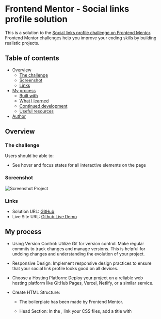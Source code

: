 # Frontend Mentor - Social links profile solution

This is a solution to the [Social links profile challenge on Frontend Mentor](https://www.frontendmentor.io/challenges/social-links-profile-UG32l9m6dQ). Frontend Mentor challenges help you improve your coding skills by building realistic projects.

## Table of contents

- [Overview](#overview)
  - [The challenge](#the-challenge)
  - [Screenshot](#screenshot)
  - [Links](#links)
- [My process](#my-process)
  - [Built with](#built-with)
  - [What I learned](#what-i-learned)
  - [Continued development](#continued-development)
  - [Useful resources](#useful-resources)
- [Author](#author)

## Overview

### The challenge

Users should be able to:

- See hover and focus states for all interactive elements on the page

### Screenshot

![Screenshot Project](/design/screenshot-project-ryusaem.png)

### Links

- Solution URL: [GitHub](https://github.com/Ryusaem/html-blog-preview-card)
- Live Site URL: [Github Live Demo](https://ryusaem.github.io/html-blog-preview-card/)

## My process

- Using Version Control: Utilize Git for version control. Make regular commits to track changes and manage versions. This is helpful for undoing changes and understanding the evolution of your project.
- Responsive Design: Implement responsive design practices to ensure that your social link profile looks good on all devices.
- Choose a Hosting Platform: Deploy your project on a reliable web hosting platform like GitHub Pages, Vercel, Netlify, or a similar service.

- Create HTML Structure:

  - The boilerplate has been made by Frontend Mentor.
  - Head Section: In the <head>, link your CSS files, add a title with <title>, and include any meta tags needed for responsiveness (<meta name="viewport" content="width=device-width, initial-scale=1.0">).
  - Body Content: In the <body>, lay out your content using semantic HTML:

    - Header: Use <header> for profile image and name.
    - Main Section: Use <main> for bio and social links. Each social link can be an <a> tag inside a <div> or <section>.
    - Footer: Use <footer> for copyright information and additional links.

  - Set Up a CSS File:

    - Link a CSS file in the <head> section of your HTML using <link rel="stylesheet" href="styles.css">.
    - Reset style:

    ```css
    * {
      margin: 0;
      padding: 0;
      box-sizing: border-box;
    }
    ```

    - Layout Styling: Use Flexbox or Grid to layout your sections. For example, to center content and layout vertically:

    ```css
    body {
      display: flex;
      flex-direction: column;
      justify-content: center;
      align-items: center;
      min-height: 100vh;
    }
    ```

    - Responsive Design: Use media queries to adjust styles on different screen sizes. For example:

    ```css
    @media (max-width: 768px) {
      .container {
        max-width: 90vw;
      }
    }
    ```

### Built with

- Semantic HTML5 markup
- CSS custom properties
- Flexbox
- CSS Grid
- Mobile-first workflow

### What I learned

- To use an image as an Avatar, you have to convert the image into a perfect square, otherwise the image will look like a weird losange.

- To push some "footer" and other "div" at the bottom of the screen, use the "margin-top: auto". I work very well in a flexbox environment.

```css
.attribution {
  margin-top: auto; /*Ensures it sticks to the bottom*/
}
```

- Learn in a better way how to use "transition" and "transform" property in CSS, which can add pretty cool effect on your code. But let's be honest, I need much more practice and understanding on how animation work, I'm still a pure novice.

```css
.button {
  transition: transform 0.3s ease, background-color 0.3s ease;
}

.button:active,
.button:hover {
  transform: scale(1.1); /* Slightly scale down the button when pressed */
}
```

- Learn to use the "custom css variable" a little bit more, which is very powerful to make all the change we want in only one line of code. What a powerful concept.

```css
:root {
  /* --primary-color: #1f1f1f; */
  --primary-color: hsl(0, 0%, 12%);
  --secondary-color: hsl(75, 94%, 57%);
  --background-color: hsl(0, 0%, 8%);
  --gray-color: hsl(0, 0%, 20%);
  --white-color: hsl(0, 0%, 100%);
}
```

- I also learn more how to control responsive element to make a better code in either mobile and desktop view. Modifying the width (especially the max-width) is an important process to make the website look beautiful. We could also add some margin in the mobile view to add more style.

```css
.container {
  max-width: 30vw;
}

@media screen and (max-width: 768px) {
    .container {
        margin-top: 30px;  /*Adjusts the margin-top for smaller screens*/
        max-width: 95vw;  /*Adjusts the width for smaller screens*/
    }
```

- Learn that using the attribute "rel="noopener noreferrer" is a good measure to prevent security risk. That also remind me on how to open a page in a new page 'target="\_blank" '. I also learn that using attribute 'aria-label' is a good way to allow people that use screen reader to know when you are referencing to a link.

```html
<a
  href="https://github.com/Ryusaem"
  class="button"
  aria-label="Visit GitHub profile"
  target="_blank"
  rel="noopener noreferrer"
>
  GitHub
</a>
```

### Continued development

- Animation in CSS.
- Flexbox (the power of using margin inside any flex item).
- Responsivity (Media query understanding).
- Knowing how much a project is going to take as time.
- Learning to deconstruct a website in a Flexbox way to be much more efficient.

### Useful resources

- [Frontend Mentor](https://www.frontendmentor.io/challenges/recipe-page-KiTsR8QQKm) - Formidable resources to make you learn by "doing" awesome project. Highly recommend it.
- [Square an Image](https://squareanimage.com/) - This help me to square my avatar to a perfect Square.

## Author

- Github - [@Ryusaem](https://github.com/Ryusaem)
- Linkedin - [@sambath-meas](https://www.linkedin.com/in/sambath-meas)
- Coursera - [@sambath-meas](https://www.coursera.org/learner/sambath-meas)
- Twitter - [@RyuBraveheart](https://twitter.com/RyuBraveheart)
- Frontend Mentor - [@Ryusaem](https://www.frontendmentor.io/profile/Ryusaem)
- CodeWars - [@Ryusaem](https://www.codewars.com/users/Ryusaem)
